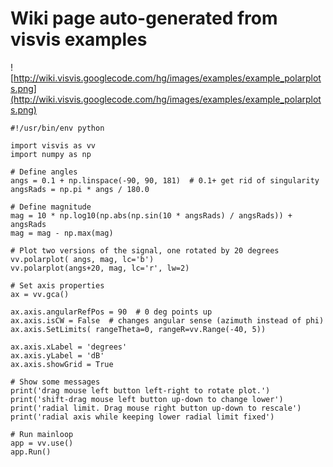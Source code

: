 # Wiki page auto-generated from visvis examples

![http://wiki.visvis.googlecode.com/hg/images/examples/example_polarplots.png](http://wiki.visvis.googlecode.com/hg/images/examples/example_polarplots.png)

```
#!/usr/bin/env python

import visvis as vv
import numpy as np

# Define angles
angs = 0.1 + np.linspace(-90, 90, 181)  # 0.1+ get rid of singularity
angsRads = np.pi * angs / 180.0

# Define magnitude
mag = 10 * np.log10(np.abs(np.sin(10 * angsRads) / angsRads)) + angsRads
mag = mag - np.max(mag)

# Plot two versions of the signal, one rotated by 20 degrees
vv.polarplot( angs, mag, lc='b')
vv.polarplot(angs+20, mag, lc='r', lw=2)

# Set axis properties
ax = vv.gca()

ax.axis.angularRefPos = 90  # 0 deg points up
ax.axis.isCW = False  # changes angular sense (azimuth instead of phi)
ax.axis.SetLimits( rangeTheta=0, rangeR=vv.Range(-40, 5))

ax.axis.xLabel = 'degrees'
ax.axis.yLabel = 'dB'
ax.axis.showGrid = True

# Show some messages
print('drag mouse left button left-right to rotate plot.')
print('shift-drag mouse left button up-down to change lower')
print('radial limit. Drag mouse right button up-down to rescale')
print('radial axis while keeping lower radial limit fixed')

# Run mainloop
app = vv.use()
app.Run()

```